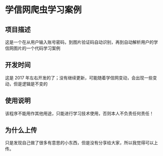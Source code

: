 # 学信网爬虫学习案例

## 项目描述

这是一个在从用户输入账号密码，到图片验证码自动识别，再到自动解析用户的学信网图片的一个代码学习案例

## 开发时间

这是 2017 年左右开发的了；没有继续更新，可能随着学信网变动，会出现一些变动，但是逻辑是不变的

## 使用说明

该程序不能用作其他用途，只能进行学习技术使用，否则本人不负责任何责任！

## 为什么上传

只是发现自己做了很多有意思的小东西，但是没有分享给大家，所以我觉得可以上传。
